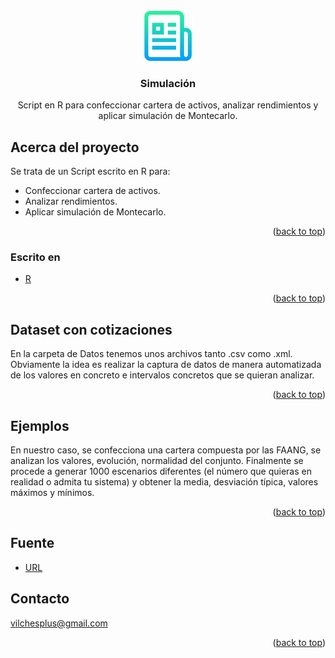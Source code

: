 <div id="top"></div>
<!--
*** Thanks for checking out the Best-README-Template. If you have a suggestion
*** that would make this better, please fork the repo and create a pull request
*** or simply open an issue with the tag "enhancement".
*** Don't forget to give the project a star!
*** Thanks again! Now go create something AMAZING! :D
-->



<!-- PROJECT SHIELDS -->
<!--
*** I'm using markdown "reference style" links for readability.
*** Reference links are enclosed in brackets [ ] instead of parentheses ( ).
*** See the bottom of this document for the declaration of the reference variables
*** for contributors-url, forks-url, etc. This is an optional, concise syntax you may use.
*** https://www.markdownguide.org/basic-syntax/#reference-style-links
-->




<!-- PROJECT LOGO -->
<br />
<div align="center">
  <a href="https://github.com/vilchesplus/montecarlo-simulation">
    <img src="images/logo.png" alt="Logo" width="80" height="80">
  </a>

  <h3 align="center">Simulación</h3>

  <p align="center">
    Script en R para confeccionar cartera de activos, analizar rendimientos y aplicar simulación de Montecarlo.
    
  </p>
</div>


<!-- Acerca del proyecto -->
## Acerca del proyecto
 Se trata de un Script escrito en R para:
 * Confeccionar cartera de activos.
 * Analizar rendimientos.
 * Aplicar simulación de Montecarlo.

<p align="right">(<a href="#top">back to top</a>)</p>



### Escrito en

* [R](https://www.r-project.org)

<p align="right">(<a href="#top">back to top</a>)</p>



<!--  -->
## Dataset con cotizaciones
En la carpeta de Datos tenemos unos archivos tanto .csv como .xml. Obviamente la idea es realizar la captura de datos de manera automatizada de los valores en concreto e intervalos concretos que se quieran analizar.


<p align="right">(<a href="#top">back to top</a>)</p>



<!-- Ejemplos -->
## Ejemplos

En nuestro caso, se confecciona una cartera compuesta por las FAANG, se analizan los valores, evolución, normalidad del conjunto. Finalmente se procede a generar 1000 escenarios diferentes (el número que quieras en realidad o admita tu sistema) y obtener la media, desviación típica, valores máximos y mínimos.

<p align="right">(<a href="#top">back to top</a>)</p>





<!-- FUENTE -->
## Fuente
* [URL](http://www.reproduciblefinance.com)

<!-- CONTACTO -->
## Contacto

vilchesplus@gmail.com


<p align="right">(<a href="#top">back to top</a>)</p>





